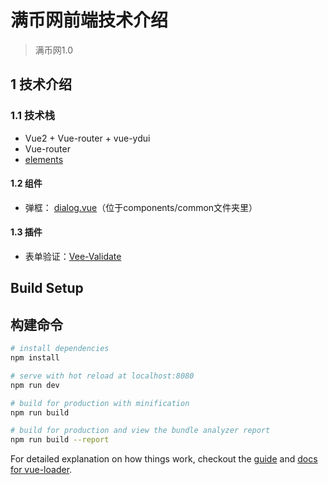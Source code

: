 # 满币网前端技术介绍
> 满币网1.0

## 1 技术介绍
### 1.1 技术栈
- Vue2 + Vue-router + vue-ydui
- Vue-router
- [elements](https://github.com/ydcss/vue-ydui)

#### 1.2 组件
- 弹框： [dialog.vue](https://github.com/chenjiahan/vodal)（位于components/common文件夹里）

#### 1.3 插件
- 表单验证：[Vee-Validate](http://vee-validate.logaretm.com/)
## Build Setup

## 构建命令
``` bash
# install dependencies
npm install

# serve with hot reload at localhost:8080
npm run dev

# build for production with minification
npm run build

# build for production and view the bundle analyzer report
npm run build --report
```

For detailed explanation on how things work, checkout the [guide](http://vuejs-templates.github.io/webpack/) and [docs for vue-loader](http://vuejs.github.io/vue-loader).
